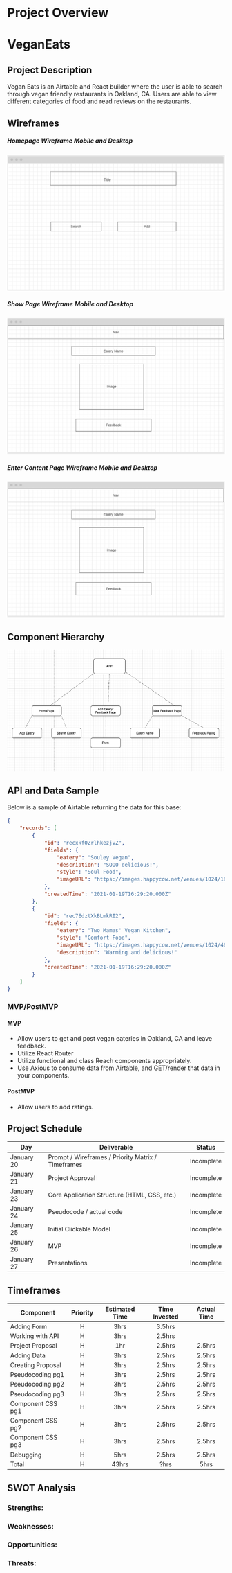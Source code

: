 # Project Overview



# VeganEats

## Project Description

Vegan Eats is an Airtable and React builder where the user is able to search through vegan friendly restaurants in Oakland, CA. Users are able to view different categories of food and read reviews on  the restaurants. 

## Wireframes


##### Homepage Wireframe Mobile and Desktop
![Wireframe](./assets/homePage.png)

##### Show Page Wireframe Mobile and Desktop
![Wireframe](./assets/showPage.png)

##### Enter Content Page Wireframe Mobile and Desktop
![Wireframe](./assets/showPage.png)



## Component Hierarchy


![ComponentHierarchy](./assets/componentHierarchy.png)

## API and Data Sample

Below is  a sample of Airtable returning the data for this base:

```json
{
    "records": [
        {
            "id": "recxkf0ZrlhkezjvZ",
            "fields": {
                "eatery": "Souley Vegan",
                "description": "SOOO delicious!",
                "style": "Soul Food",
                "imageURL": "https://images.happycow.net/venues/1024/18/10/hcmp18109_554187.jpeg"
            },
            "createdTime": "2021-01-19T16:29:20.000Z"
        },
        {
            "id": "rec7EdztXkBLmkRI2",
            "fields": {
                "eatery": "Two Mamas' Vegan Kitchen",
                "style": "Comfort Food",
                "imageURL": "https://images.happycow.net/venues/1024/46/82/hcmp46820_683485.jpeg",
                "description": "Warming and delicious!"
            },
            "createdTime": "2021-01-19T16:29:20.000Z"
        }
    ]
}

```

### MVP/PostMVP



#### MVP 
- Allow users to get and post vegan eateries in Oakland, CA and leave feedback.
- Utilize React Router
- Utilize functional and class Reach components appropriately.
- Use Axious to consume data from Airtable, and GET/render that data in your components.




#### PostMVP  

- Allow users to add ratings.

## Project Schedule



|  Day | Deliverable | Status
|---|---| ---|
|January 20| Prompt / Wireframes / Priority Matrix / Timeframes | Incomplete
|January 21| Project Approval | Incomplete
|January 23| Core Application Structure (HTML, CSS, etc.) | Incomplete
|January 24| Pseudocode / actual code | Incomplete
|January 25| Initial Clickable Model  | Incomplete
|January 26| MVP | Incomplete
|January 27| Presentations | Incomplete


## Timeframes

| Component | Priority | Estimated Time | Time Invested | Actual Time |
| --- | :---: |  :---: | :---: | :---: |
| Adding Form | H | 3hrs| 3.5hrs | |
| Working with API | H | 3hrs| 2.5hrs |  |
| Project Proposal | H | 1hr| 2.5hrs | 2.5hrs |
| Adding Data | H | 3hrs| 2.5hrs | 2.5hrs |
| Creating Proposal | H | 3hrs| 2.5hrs | 2.5hrs |
| Pseudocoding pg1| H | 3hrs| 2.5hrs | 2.5hrs |
| Pseudocoding pg2| H | 3hrs| 2.5hrs | 2.5hrs |
| Pseudocoding pg3| H | 3hrs| 2.5hrs | 2.5hrs |
| Component CSS pg1 | H | 3hrs| 2.5hrs | 2.5hrs |
| Component CSS pg2 | H | 3hrs| 2.5hrs | 2.5hrs |
| Component CSS pg3 | H | 3hrs| 2.5hrs | 2.5hrs |
| Debugging | H | 5hrs| 2.5hrs | 2.5hrs |
| Total | H | 43hrs| ?hrs | 5hrs |

## SWOT Analysis

### Strengths:

### Weaknesses:

### Opportunities:

### Threats:
